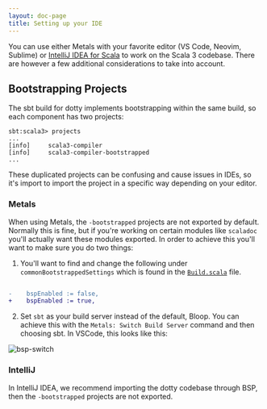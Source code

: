 ```yaml
---
layout: doc-page
title: Setting up your IDE
---
```


You can use either Metals with your favorite editor (VS Code, Neovim, Sublime)
or [IntelliJ IDEA for
Scala](https://www.jetbrains.com/help/idea/discover-intellij-idea-for-scala.html)
to work on the Scala 3 codebase. There are however a few additional
considerations to take into account.

## Bootstrapping Projects

The sbt build for dotty implements bootstrapping within the same build, so each component has
two projects:

```
sbt:scala3> projects
...
[info] 	   scala3-compiler
[info] 	   scala3-compiler-bootstrapped
...
```

These duplicated projects can be confusing and cause issues in IDEs, so it's
import to import the project in a specific way depending on your editor.

### Metals

When using Metals, the `-bootstrapped` projects are not exported by default.
Normally this is fine, but if you're working on certain modules like `scaladoc`
you'll actually want these modules exported. In order to achieve this you'll
want to make sure you do two things:

1. You'll want to find and change the following under
    `commonBootstrappedSettings` which is found in the
    [`Build.scala`](https://github.com/lampepfl/dotty/blob/main/project/Build.scala)
    file.

```diff

-    bspEnabled := false,
+    bspEnabled := true,
```

2. Set `sbt` as your build server instead of the default, Bloop. You can achieve
    this with the `Metals: Switch Build Server` command and then choosing sbt. In
    VSCode, this looks like this:

![bsp-switch](https://user-images.githubusercontent.com/777748/241986423-0724ae74-0ebd-42ef-a1b7-4d17678992b4.png)


### IntelliJ

In IntelliJ IDEA, we recommend importing the dotty codebase through BSP, then
the `-bootstrapped` projects are not exported.
